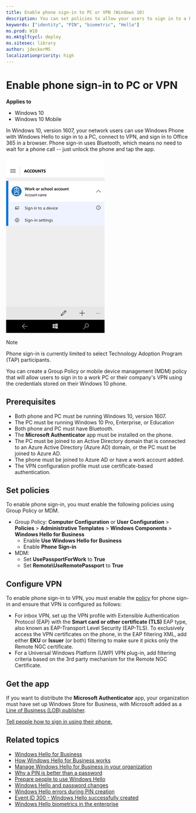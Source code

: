 ```yaml
---
title: Enable phone sign-in to PC or VPN (Windows 10)
description: You can set policies to allow your users to sign in to a PC or VPN using their Windows 10 phone.
keywords: ["identity", "PIN", "biometric", "Hello"]
ms.prod: W10
ms.mktglfcycl: deploy
ms.sitesec: library
author: jdeckerMS
localizationpriority: high
---
```


# Enable phone sign-in to PC or VPN


**Applies to**

-   Windows 10
-   Windows 10 Mobile

In Windows 10, version 1607, your network users can use Windows Phone with Windows Hello to sign in to a PC, connect to VPN, and sign in to Office 365 in a browser. Phone sign-in uses Bluetooth, which means no need to wait for a phone call -- just unlock the phone and tap the app.

![Sign in to a device](images/phone-signin-menu.png)

> [!NOTE]
> Phone sign-in is currently limited to select Technology Adoption Program (TAP) participants.

You can create a Group Policy or mobile device management (MDM) policy that will allow users to sign in to a work PC or their company's VPN using the credentials stored on their Windows 10 phone.

 ## Prerequisites
 
 - Both phone and PC must be running Windows 10, version 1607.
 - The PC must be running Windows 10 Pro, Enterprise, or Education
 - Both phone and PC must have Bluetooth.
 - The **Microsoft Authenticator** app must be installed on the phone.
 - The PC must be joined to an Active Directory domain that is connected to an Azure Active Directory (Azure AD) domain, or the PC must be joined to Azure AD.
 - The phone must be joined to Azure AD or have a work account added.
 - The VPN configuration profile must use certificate-based authentication.
 
## Set policies

To enable phone sign-in, you must enable the following policies using Group Policy or MDM.

-  Group Policy: **Computer Configuration** or **User Configuration** > **Policies** > **Administrative Templates** > **Windows Components** > **Windows Hello for Business**
    - Enable **Use Windows Hello for Business**
    - Enable **Phone Sign-in**
- MDM: 
    - Set **UsePassportForWork** to **True**
    - Set **Remote\UseRemotePassport** to **True**

## Configure VPN 

To enable phone sign-in to VPN, you must enable the [policy](#set-policies) for phone sign-in and ensure that VPN is configured as follows:

- For inbox VPN, set up the VPN profile with Extensible Authentication Protocol (EAP) with the **Smart card or other certificate (TLS)** EAP type, also known as EAP-Transport Level Security (EAP-TLS). To exclusively access the VPN certificates on the phone, in the EAP filtering XML, add either **EKU** or **Issuer** (or both) filtering to make sure it picks only the Remote NGC certificate.
- For a Universal Windows Platform (UWP) VPN plug-in, add filtering criteria based on the 3rd party mechanism for the Remote NGC Certificate.

## Get the app

If you want to distribute the **Microsoft Authenticator** app, your organization must have set up Windows Store for Business, with Microsoft added as a [Line of Business (LOB) publisher](../manage/working-with-line-of-business-apps.md).

[Tell people how to sign in using their phone.](prepare-people-to-use-microsoft-passport.md#bmk-remote)


## Related topics

- [Windows Hello for Business](hello-identity-verification.md)
- [How Windows Hello for Business works](hello-how-it-works.md)
- [Manage Windows Hello for Business in your organization](hello-manage-in-organization.md)
- [Why a PIN is better than a password](hello-why-pin-is-better-than-password.md)
- [Prepare people to use Windows Hello](hello-prepare-people-to-use.md)
- [Windows Hello and password changes](hello-and-password-changes.md)
- [Windows Hello errors during PIN creation](hello-errors-during-pin-creation.md)
- [Event ID 300 - Windows Hello successfully created](hello-event-300.md)
- [Windows Hello biometrics in the enterprise](hello-biometrics-in-enterprise.md)


 

 





